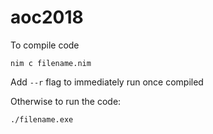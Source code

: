 # aoc2018

To compile code
```
nim c filename.nim
```

Add ```--r``` flag to immediately run once compiled

Otherwise to run the code:
```
./filename.exe
```
